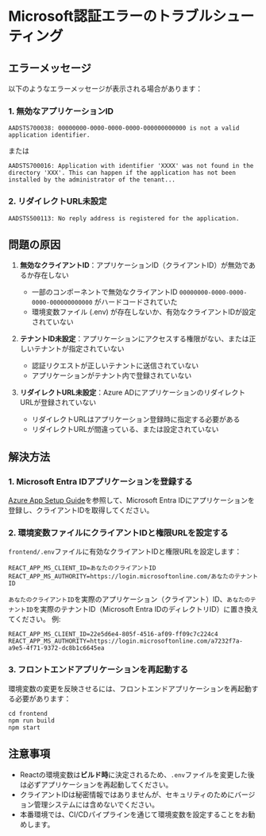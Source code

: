 # Microsoft認証エラーのトラブルシューティング

## エラーメッセージ

以下のようなエラーメッセージが表示される場合があります：

### 1. 無効なアプリケーションID

```
AADSTS700038: 00000000-0000-0000-0000-000000000000 is not a valid application identifier.
```

または

```
AADSTS700016: Application with identifier 'XXXX' was not found in the directory 'XXX'. This can happen if the application has not been installed by the administrator of the tenant...
```

### 2. リダイレクトURL未設定

```
AADSTS500113: No reply address is registered for the application.
```

## 問題の原因

1. **無効なクライアントID**：アプリケーションID（クライアントID）が無効であるか存在しない
   - 一部のコンポーネントで無効なクライアントID `00000000-0000-0000-0000-000000000000` がハードコードされていた
   - 環境変数ファイル (.env) が存在しないか、有効なクライアントIDが設定されていない

2. **テナントID未設定**：アプリケーションにアクセスする権限がない、または正しいテナントが指定されていない
   - 認証リクエストが正しいテナントに送信されていない
   - アプリケーションがテナント内で登録されていない

3. **リダイレクトURL未設定**：Azure ADにアプリケーションのリダイレクトURLが登録されていない
   - リダイレクトURLはアプリケーション登録時に指定する必要がある
   - リダイレクトURLが間違っている、または設定されていない

## 解決方法

### 1. Microsoft Entra IDアプリケーションを登録する

[Azure App Setup Guide](./AzureApp-Setup-Guide.md)を参照して、Microsoft Entra IDにアプリケーションを登録し、クライアントIDを取得してください。

### 2. 環境変数ファイルにクライアントIDと権限URLを設定する

`frontend/.env`ファイルに有効なクライアントIDと権限URLを設定します：

```
REACT_APP_MS_CLIENT_ID=あなたのクライアントID
REACT_APP_MS_AUTHORITY=https://login.microsoftonline.com/あなたのテナントID
```

`あなたのクライアントID`を実際のアプリケーション（クライアント）ID、`あなたのテナントID`を実際のテナントID（Microsoft Entra IDのディレクトリID）に置き換えてください。
例:
```
REACT_APP_MS_CLIENT_ID=22e5d6e4-805f-4516-af09-ff09c7c224c4
REACT_APP_MS_AUTHORITY=https://login.microsoftonline.com/a7232f7a-a9e5-4f71-9372-dc8b1c6645ea
```

### 3. フロントエンドアプリケーションを再起動する

環境変数の変更を反映させるには、フロントエンドアプリケーションを再起動する必要があります：

```
cd frontend
npm run build
npm start
```

## 注意事項

- Reactの環境変数は**ビルド時**に決定されるため、`.env`ファイルを変更した後は必ずアプリケーションを再起動してください。
- クライアントIDは秘密情報ではありませんが、セキュリティのためにバージョン管理システムには含めないでください。
- 本番環境では、CI/CDパイプラインを通じて環境変数を設定することをお勧めします。
